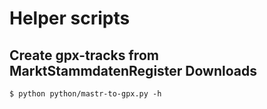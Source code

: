 # Helper scripts

## Create gpx-tracks from MarktStammdatenRegister Downloads

~~~
$ python python/mastr-to-gpx.py -h
~~~
